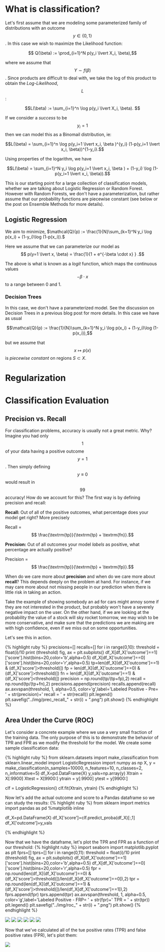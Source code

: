 
# What is classification?

Let's first assume that we are modeling some parameterized family of distributions with an outcome $$y \in \{0,1\}$$. In this case we wish to maximize the Likelihood function:

$$ Q(\beta) := \prod_{i=1}^N p(y_i \lvert X_i, \beta),$$

where we assume that $$Y \sim f(\beta)$$. Since products are difficult to deal with, we take the log of this product to obtain the *Log-Likelihood*, $$L$$:

$$L(\beta) := \sum_{i=1}^n \log p(y_i \lvert X_i, \beta). $$

If we consider a *success* to be $$y_i=1$$ then we can model this as a Binomail distribution, ie:

$$L(\beta) = \sum_{i=1}^n \log p(y_i=1 \lvert x_i, \beta )^{y_i} (1-p(y_i=1 \lvert x_i, \beta))^{1-y_i}.$$

Using properties of the logarithm, we have

$$L(\beta) = \sum_{i=1}^N y_i \log p(y_i=1 \lvert x_i, \beta ) + (1-y_i) \log (1-p(y_i=1 \lvert x_i, \beta)).$$

This is our starting point for a large collection of classification models, whether we are talking about Logistic Regression or Random Forest. However with Random Forests, we don't have a parameterization, but rather assume that our probability functions are piecewise constant (see below or the post on Ensemble Methods for more details). 

## Logistic Regression

We aim to minimize, 
$\mathcal{Q}(p) := \frac{1}{N}\sum_{k=1}^N  y_i \log p(x_i) + (1-y_i)\log (1-p(x_i)).$

Here we assume that we can parameterize our model as
$$ p(y=1 \lvert x, \beta) = \frac{1}{1 + e^{-\beta \cdot x} } .$$

The above is what is known as a *logit* function, which maps the continuous values $$-\beta \cdot x$$ to a range between $0$ and $1$.

### Decision Trees

In this case, we don't have a parameterized model. See the discussion on Decision Trees in a previous blog post for more details. In this case we have as usual

$$\mathcal{Q}(p) := \frac{1}{N}\sum_{k=1}^N  y_i \log p(x_i) + (1-y_i)\log (1-p(x_i)),$$

but we assume that $$x \mapsto p(x)$$ is *piecewise constant* on regions $S \subset X$. 


# Regularization


# Classification Evaluation

## Precision vs. Recall

For classification problems, accuracy is usually not a great metric. Why? Imagine you had only $$1%$$ of your data having a positive outcome $$y = 1$$. Then simply defining $$y \equiv 0$$ would result in $$99%$$ accuracy! How do we account for this? The first way is by defining precision and recall:

**Recall:** Out of all of the positive outcomes, what percentage does your model get right? More precisely

Recall = $$ \frac{\textrm{tp}}{\textrm{tp} + \textrm{fn}}.$$

**Precision:** Out of all outcomes your model *labels* as positive, what percentage are actually positive?

Precision = $$ \frac{\textrm{tp}}{\textrm{tp} + \textrm{fp}}.$$


When do we care more about **precision** and when do we care more about **recall**? This depends deeply on the problem at hand. For instance, if we may care more about not missing people in our prediction when there is little risk in taking an action.

Take the example of showing somebody an ad for cars might annoy some if they are not interested in the product, but probably won't have a severely negative impact on the user. On the other hand, if we are looking at the probability the value of a stock will sky rocket tomorrow, we may wish to be more conservative, and make sure that the predictions we are making are with high confidence, even if we miss out on some opportunities. 

Let's see this in action.

{% highlight ruby %}
precisions=[]
recalls=[]
for i in range(0,10):
    threshold = float(i)/10
    print (threshold)
    fig, ax = plt.subplots()
    df_X[df_X['outcome']==1]['score'].hist(bins=20,color='b',alpha=0.5)
    df_X[df_X['outcome']==0]['score'].hist(bins=20,color='r',alpha=0.5)
    tp=len(df_X[(df_X['outcome']==1) & (df_X['score']>threshold)])
    fp = len(df_X[(df_X['outcome']==0) & (df_X['score']>threshold)])
    fn = len(df_X[(df_X['outcome']==1) & (df_X['score']<threshold)])
    precision = np.round(tp/(tp+fp),2)
    recall = np.round(tp/(tp+fn),2)
    precisions.append(precision)
    recalls.append(recall)
    ax.axvspan(threshold, 1, alpha=0.5, color='g',label='Labeled Positive - Pre= ' + str(precision)+' recall = ' + str(recall))
    plt.legend()
    plt.savefig("../img/prec_recall_" + str(i) + ".png")
    plt.show()
{% endhighlight %}

## Area Under the Curve (ROC)
Let's consider a concrete example where we use a very small fraction of the training data. The only purpose of this is to demonstrate the behavior of TPR and FPR as we modify the threshold for the model. We create some sample classification data:

{% highlight ruby %}
from sklearn.datasets import make_classification
from sklearn.linear_model import LogisticRegression
import numpy as np
X, y = make_classification(n_samples=10000, n_features=10, n_classes=2, n_informative=5)
df_X=pd.DataFrame(X)
y_vals=np.array(y)
Xtrain = X[:9900]
Xtest = X[9900:]
ytrain = y[:9900]
ytest = y[9900:]

clf = LogisticRegression()
clf.fit(Xtrain, ytrain)
{% endhighlight %}

Now let's add the actual outcome and score to a Pandas dataframe so we can study the results:
{% highlight ruby %}
from sklearn import metrics
import pandas as pd
%matplotlib inline

df_X=pd.DataFrame(X)
df_X['score']=clf.predict_proba(df_X)[:,1]
df_X['outcome']=y_vals

{% endhighlight %}

Now that we have the dataframe, let's plot the TPR and FPR as a function of our threshold:
{% highlight ruby %}
import seaborn
import matplotlib.pyplot as plt
fprs=[]
tprs=[]
for i in range(0,11):
    threshold = float(i)/10
    print (threshold)
    fig, ax = plt.subplots()
    df_X[df_X['outcome']==1]['score'].hist(bins=20,color='b',alpha=0.5)
    df_X[df_X['outcome']==0]['score'].hist(bins=20,color='r',alpha=0.5)
    fpr = np.round(len(df_X[(df_X['outcome']==0) & (df_X['score']>threshold)])/len(df_X[df_X['outcome']==0]),2)
    tpr = np.round(len(df_X[(df_X['outcome']==1) & (df_X['score']>threshold)])/len(df_X[df_X['outcome']==1]),2)
    fprs.append(fpr)
    tprs.append(tpr)
    ax.axvspan(threshold, 1, alpha=0.5, color='g',label='Labeled Positive - FRP= ' + str(fpr)+' TPR = ' + str(tpr))
    plt.legend()
    plt.savefig("../img/roc_" + str(i) + ".png")
    plt.show()
{% endhighlight %}

 ![](/img/roc_0.png?raw=true)
 ![](/img/roc_2.png?raw=true)
   ![](/img/roc_4.png?raw=true)
    ![](/img/roc_6.png?raw=true)
     ![](/img/roc_8.png?raw=true)
      ![](/img/roc_9.png?raw=true)

Now that we've calculated all of the tue positive rates (TPR) and false positive rates (FPR), let's plot them:

![](/img/roc_final.png?raw=true)
